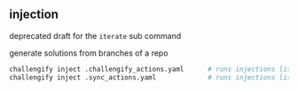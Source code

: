 
## injection

deprecated draft for the `iterate` sub command

generate solutions from branches of a repo

``` bash
challengify inject .challengify_actions.yaml      # runs injections listed in file
challengify inject .sync_actions.yaml             # runs injections listed in file
```
